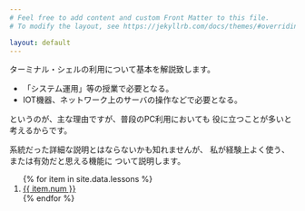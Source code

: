 ```yaml
---
# Feel free to add content and custom Front Matter to this file.
# To modify the layout, see https://jekyllrb.com/docs/themes/#overriding-theme-defaults

layout: default
---
```


ターミナル・シェルの利用について基本を解説致します。

* 「システム運用」等の授業で必要となる。
* IOT機器、ネットワーク上のサーバの操作などで必要となる。

というのが、主な理由ですが、普段のPC利用においても
役に立つことが多いと考えるからです。

系統だった詳細な説明とはならないかも知れませんが、
私が経験上よく使う、または有効だと思える機能に
ついて説明します。

<ol>
  {% for item in site.data.lessons %}
	<li>
    <a href="lessons/{{ item.link }}" 
	{% if page.url == item.link %}style="color: red;"{% endif %}>
	{{ item.num }}
    </a>
	</li>
  {% endfor %}
</ol>
